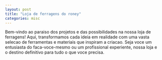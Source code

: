 ```yaml
---
layout: post
title: "Loja de ferragens do roney"
categories: misc
---
```


Bem-vindo ao paraiso dos projetos e das possibilidades na nossa loja de ferragens! Aqui, transformamos cada ideia em realidade com uma vasta selecao de ferramentas e materiais que inspiram a criacao. Seja voce um entusiasta do faca-voce-mesmo ou um profissional experiente, nossa loja e o destino definitivo para tudo o que voce precisa.
